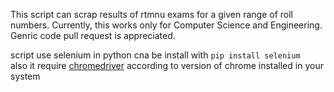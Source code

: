 This script can scrap results of rtmnu exams for a given range of roll numbers. Currently, this works only for Computer Science and Engineering. Genric code pull request is appreciated.

script use selenium in python cna be install with ```pip install selenium```<br> 
also it require <a href = "https://chromedriver.chromium.org/downloads">chromedriver</a> according to version of chrome installed in your system